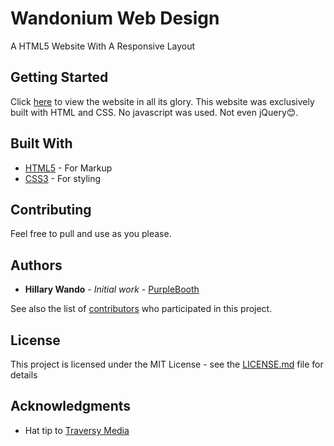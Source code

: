# Wandonium Web Design

A HTML5 Website With A Responsive Layout

## Getting Started

Click [here](https://wandonium.github.io/acme/) to view the website in all its glory. This website was exclusively built with HTML and CSS. No javascript was used. Not even jQuery:blush:.

## Built With

* [HTML5](https://www.w3schools.com/html/html5_intro.asp) - For Markup
* [CSS3](https://www.w3schools.com/css/) - For styling

## Contributing

Feel free to pull and use as you please.

## Authors

* **Hillary Wando** - *Initial work* - [PurpleBooth](https://github.com/Wandonium)

See also the list of [contributors](https://github.com/Wandonium/acme/contributors) who participated in this project.

## License

This project is licensed under the MIT License - see the [LICENSE.md](LICENSE.md) file for details

## Acknowledgments

* Hat tip to [Traversy Media](http://www.traversymedia.com/)


